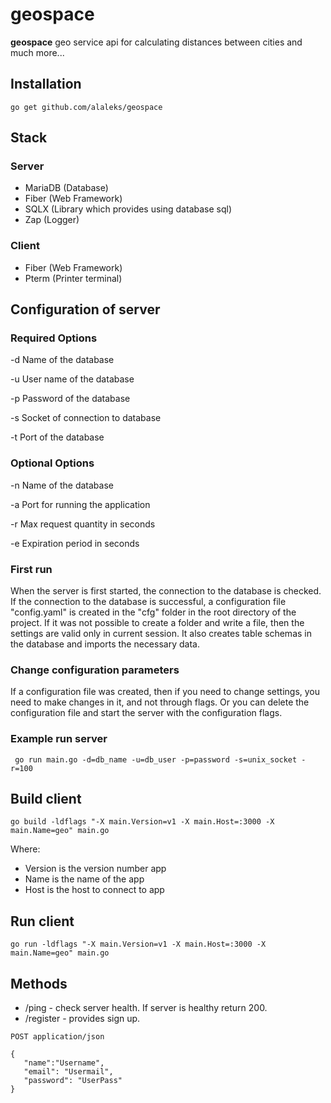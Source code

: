 # geospace

**geospace** geo service api for calculating distances between cities and much more...

## Installation

```
go get github.com/alaleks/geospace
```

## Stack

### Server 

- MariaDB (Database)
- Fiber (Web Framework)
- SQLX (Library which provides using database sql)
- Zap (Logger)

### Client

- Fiber (Web Framework)
- Pterm (Printer terminal)

## Configuration of server

### Required Options

-d Name of the database

-u User name of the database

-p Password of the database

-s Socket of connection to database

-t Port of the database

### Optional Options

-n Name of the database

-a Port for running the application

-r Max request quantity in seconds

-e Expiration period in seconds


### First run

When the server is first started, the connection to the database is checked. If the connection to the database is successful, a configuration file "config.yaml" is created in the "сfg" folder in the root directory of the project. If it was not possible to create a folder and write a file, then the settings are valid only in current session. It also creates table schemas in the database and imports the necessary data.

### Change configuration parameters

If a configuration file was created, then if you need to change settings, you need to make changes in it, and not through flags. Or you can delete the configuration file and start the server with the configuration flags.

### Example run server

```
 go run main.go -d=db_name -u=db_user -p=password -s=unix_socket -r=100
```

## Build client

```
go build -ldflags "-X main.Version=v1 -X main.Host=:3000 -X main.Name=geo" main.go
```

Where:

- Version is the version number app
- Name is the name of the app
- Host is the host to connect to app

## Run client

```
go run -ldflags "-X main.Version=v1 -X main.Host=:3000 -X main.Name=geo" main.go 
```

## Methods

 - /ping - check server health. If server is healthy return 200.
 - /register - provides sign up. 
 ```
 POST application/json

 {
    "name":"Username",
    "email": "Usermail",
    "password": "UserPass"
}
 ```